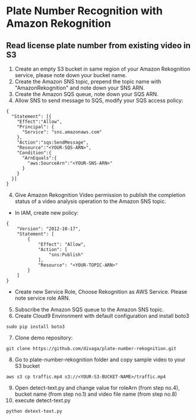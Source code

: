 # Plate Number Recognition with Amazon Rekognition
## Read license plate number from existing video in S3

1. Create an empty S3 bucket in same region of your Amazon Rekognition service, please note down your bucket name.
2. Create the Amazon SNS topic, prepend the topic name with "AmazonRekognition" and note down your SNS ARN.
3. Create the Amazon SQS queue, note down your SQS ARN.
4. Allow SNS to send message to SQS, modify your SQS access policy:

```
{
  "Statement": [{
    "Effect":"Allow",
    "Principal": {
      "Service": "sns.amazonaws.com"
    },
    "Action":"sqs:SendMessage",
    "Resource":"<YOUR-SQS-ARN>",
    "Condition":{
      "ArnEquals":{
        "aws:SourceArn":"<YOUR-SNS-ARN>"
      }
    }
  }]
}
```

4. Give Amazon Rekognition Video permission to publish the completion status of a video analysis operation to the Amazon SNS topic.
- In IAM, create new policy:

```
{
    "Version": "2012-10-17",
    "Statement": [
        {
            "Effect": "Allow",
            "Action": [
                "sns:Publish"
            ],
            "Resource": "<YOUR-TOPIC-ARN>"
        }
    ]
}

```
- Create new Service Role, Choose Rekognition as AWS Service. Please note service role ARN.


5. Subscribe the Amazon SQS queue to the Amazon SNS topic.
6. Create Cloud9 Environment with default configuration and install boto3
```
sudo pip install boto3
```
7. Clone demo repository: 

```
git clone https://github.com/divaga/plate-number-rekognition.git
```

8. Go to plate-number-rekognition folder and copy sample video to your S3 bucket

```
aws s3 cp traffic.mp4 s3://<YOUR-S3-BUCKET-NAME>/traffic.mp4
```
9. Open detect-text.py and change value for roleArn (from step no.4), bucket name (from step no.1) and video file name (from step no.8)
10. execute detect-text.py
```
python detext-text.py 
```

